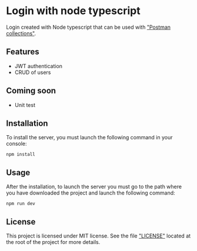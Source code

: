 # Login with node typescript 
Login created with Node typescript that can be used with ["Postman collections"](Postman%20collection).

## Features
 - JWT authentication
 - CRUD of users

## Coming soon
 - Unit test

## Installation

To install the server, you must launch the following command in your console:

```
npm install
```

## Usage
After the installation, to launch the server you must go to the path where you have downloaded the project and launch the following command:

```
npm run dev
```

## License

This project is licensed under MIT license. See the file ["LICENSE"](LICENSE) located at the root of the project for more details.

